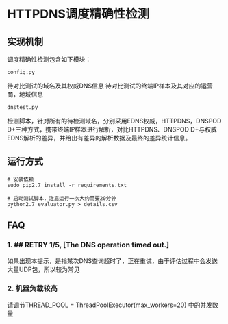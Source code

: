 # HTTPDNS调度精确性检测


## 实现机制

调度精确性检测包含如下模块：

`config.py`

待对比测试的域名及其权威DNS信息
待对比测试的终端IP样本及其对应的运营商，地域信息

`dnstest.py`

检测脚本，针对所有的待检测域名，分别采用EDNS权威，HTTPDNS，DNSPOD D+三种方式，携带终端IP样本进行解析，对比HTTPDNS、DNSPOD D+与权威EDNS解析的差异，并给出有差异的解析数据及最终的差异统计信息。


## 运行方式

```
# 安装依赖
sudo pip2.7 install -r requirements.txt

# 启动测试脚本，注意运行一次大约需要20分钟
python2.7 evaluator.py > details.csv
```

## FAQ

### 1. \## RETRY 1/5, \[The DNS operation timed out.]

如果出现本提示，是指某次DNS查询超时了，正在重试，由于评估过程中会发送大量UDP包，所以较为常见


### 2. 机器负载较高

请调节THREAD_POOL = ThreadPoolExecutor(max_workers=20) 中的并发数量
